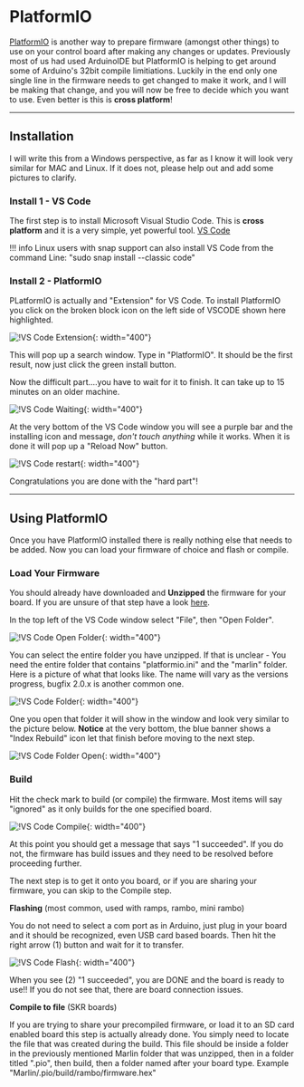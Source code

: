 # PlatformIO

[PlatformIO](https://platformio.org/) is another way to prepare firmware (amongst other things) to use on your control board after making any changes or updates. Previously most of us had used ArduinoIDE but PlatformIO is helping to get around some of Arduino's 32bit compile limitiations. Luckily in the end only one single line in the firmware needs to get changed to make it work, and I will be making that change, and you will now be free to decide which you want to use. Even better is this is **cross platform**!

---

## Installation

I will write this from a Windows perspective, as far as I know it will look very similar for MAC and Linux. If it does not, please help out and add some pictures to clarify.

### Install 1 - VS Code

The first step is to install Microsoft Visual Studio Code. This is **cross platform** and it is a very simple, yet powerful tool. [VS Code](https://code.visualstudio.com/)

!!! info
    Linux users with snap support can also install VS Code from the command Line: "sudo snap install --classic code"  


### Install 2 - PlatformIO

PLatformIO is actually and "Extension" for VS Code. To install PlatformIO you click on the broken block icon on the left side of VSCODE shown here highlighted.

![!VS Code Extension](https://www.v1engineering.com/wp-content/uploads/2019/12/Extension.jpg){: width="400"}

This will pop up a search window. Type in "PlatformIO". It should be the first result, now just click the green install button.

Now the difficult part....you have to wait for it to finish. It can take up to 15 minutes on an older machine.

![!VS Code Waiting](https://www.v1engineering.com/wp-content/uploads/2019/12/Still_installing.jpg){: width="400"}

At the very bottom of the VS Code window you will see a purple bar and the installing icon and message, *don't touch anything* while it works. When it is done it will pop up a "Reload Now" button.

![!VS Code restart](https://www.v1engineering.com/wp-content/uploads/2019/12/restart.jpg){: width="400"}

Congratulations you are done with the "hard part"!

---

## Using PlatformIO

Once you have PlatformIO installed there is really nothing else that needs to be added. Now you can load your firmware of choice and flash or compile.

### Load Your Firmware

You should already have downloaded and **Unzipped** the firmware for your board. If you are unsure of that step have a look [here](../electronics/marlin-firmware.md#using-github).

In the top left of the VS Code window select "File", then "Open Folder".

![!VS Code Open Folder](https://www.v1engineering.com/wp-content/uploads/2019/12/open-folder.png){: width="400"}

You can select the entire folder you have unzipped. If that is unclear - You need the entire folder that contains "platformio.ini" and the "marlin" folder. Here is a picture of what that looks like. The name will vary as the versions progress, bugfix 2.0.x is another common one.

![!VS Code Folder](https://www.v1engineering.com/wp-content/uploads/2019/12/folder-selected.jpg){: width="400"}

One you open that folder it will show in the window and look very similar to the picture below. **Notice** at the very bottom, the blue banner shows a "Index Rebuild" icon let that finish before moving to the next step.

![!VS Code Folder Open](https://www.v1engineering.com/wp-content/uploads/2019/12/folder-open.jpg){: width="400"}

### Build

Hit the check mark to build (or compile) the firmware. Most items will say "ignored" as it only builds for the one specified board.

![!VS Code Compile](https://www.v1engineering.com/wp-content/uploads/2019/12/build.png){: width="400"}

At this point you should get a message that says "1 succeeded". If you do not, the firmware has build issues and they need to be resolved before proceeding further.

The next step is to get it onto you board, or if you are sharing your firmware, you can skip to the Compile step.

**Flashing** (most common, used with ramps, rambo, mini rambo)

You do not need to select a com port as in Arduino, just plug in your board and it should be recognized, even USB card based boards. Then hit the right arrow (1) button and wait for it to transfer.

![!VS Code Flash](https://www.v1engineering.com/wp-content/uploads/2019/12/uploaded_done.png){: width="400"}

When you see (2) "1 succeeded", you are DONE and the board is ready to use!! If you do not see that, there are board connection issues.


**Compile to file** (SKR boards)

If you are trying to share your precompiled firmware, or load it to an SD card enabled board this step is actually already done. You simply need to locate the file that was created during the build. This file should be inside a folder in the previously mentioned Marlin folder that was unzipped, then in a folder titled ".pio", then build, then a folder named after your board type. Example "Marlin/.pio/build/rambo/firmware.hex"
